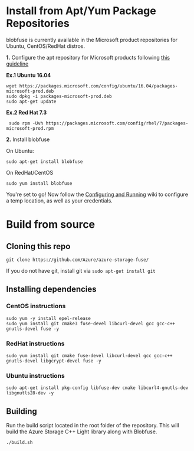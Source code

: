 # Install from Apt/Yum Package Repositories

blobfuse is currently available in the Microsoft product repositories for Ubuntu, CentOS/RedHat distros. 

**1.** Configure the apt repository for Microsoft products following [this guideline](https://docs.microsoft.com/en-us/windows-server/administration/Linux-Package-Repository-for-Microsoft-Software)

**Ex.1 Ubuntu 16.04**

    wget https://packages.microsoft.com/config/ubuntu/16.04/packages-microsoft-prod.deb
    sudo dpkg -i packages-microsoft-prod.deb
    sudo apt-get update

**Ex.2 Red Hat 7.3**

     sudo rpm -Uvh https://packages.microsoft.com/config/rhel/7/packages-microsoft-prod.rpm

**2.** Install blobfuse

On Ubuntu:

    sudo apt-get install blobfuse

On RedHat/CentOS

    sudo yum install blobfuse

You're set to go! Now follow the [Configuring and Running](https://github.com/Azure/azure-storage-fuse/wiki/Configuring-and-Running) wiki to configure a temp location, as well as your credentials.

# Build from source
## Cloning this repo

    git clone https://github.com/Azure/azure-storage-fuse/

If you do not have git, install git via `sudo apt-get install git`

## Installing dependencies
### CentOS instructions

    sudo yum -y install epel-release
    sudo yum install git cmake3 fuse-devel libcurl-devel gcc gcc-c++ gnutls-devel fuse -y

### RedHat instructions

    sudo yum install git cmake fuse-devel libcurl-devel gcc gcc-c++ gnutls-devel libgcrypt-devel fuse -y

### Ubuntu instructions

    sudo apt-get install pkg-config libfuse-dev cmake libcurl4-gnutls-dev libgnutls28-dev -y

## Building
Run the build script located in the root folder of the repository. This will build the Azure Storage C++ Light library along with Blobfuse.

    ./build.sh
